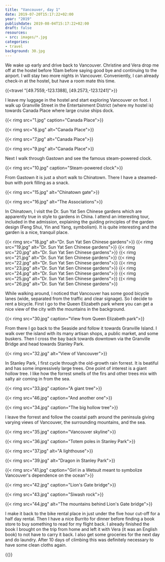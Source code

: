 ```yaml
---
title: "Vancouver, day 1"
date: 2019-07-20T15:17:22+02:00
year: "2019"
publishdate: 2019-08-04T15:17:22+02:00
draft: false
resources:
- src: images/*.jpg
categories:
- travel
background: 30.jpg
---
```


We wake up early and drive back to Vancouver. Christine and Vera drop me off at
the hostel before 10am before saying good bye and continuing to the airport.
I will stay two more nights in Vancouver. Conveniently, I can already check-in
at the hostel, but have a room mate this time.

{{<travel "[49.7559,-123.1388], [49.2573,-123.1241]">}}

I leave my luggage in the hostel and start exploring Vancouver on foot. I walk
up Granville Street in the Entertainment District (where my hostel is) towards
Canada Place where large cruise ships dock.

{{< rimg src="1.jpg" caption="Canada Place">}}

{{< rimg src="6.jpg" alt="Canada Place">}}

{{< rimg src="7.jpg" alt="Canada Place">}}

{{< rimg src="9.jpg" alt="Canada Place">}}

Next I walk through Gastown and see the famous steam-powered clock.

{{< rimg src="10.jpg" caption="Steam-powered clock">}}

From Gastown it is just a short walk to Chinatown. There I have a steamed-bun
with pork filling as a snack.

{{< rimg src="15.jpg" alt="Chinatown gate">}}

{{< rimg src="16.jpg" alt="The Associations">}}

In Chinatown, I visit the Dr. Sun Yat Sen Chinese gardens which are apparently
true in style to gardens in China. I attend an interesting tour, included in the
admission, explaining the guiding principles of the garden design (Feng Shui, Yin
and Yang, symbolism). It is quite interesting and the garden is a nice, tranquil
place.

{{< rimg src="18.jpg" alt="Dr. Sun Yat Sen Chinese gardens">}}
{{< rimg src="19.jpg" alt="Dr. Sun Yat Sen Chinese gardens">}}
{{< rimg src="20.jpg" alt="Dr. Sun Yat Sen Chinese gardens">}}
{{< rimg src="21.jpg" alt="Dr. Sun Yat Sen Chinese gardens">}}
{{< rimg src="22.jpg" alt="Dr. Sun Yat Sen Chinese gardens">}}
{{< rimg src="23.jpg" alt="Dr. Sun Yat Sen Chinese gardens">}}
{{< rimg src="24.jpg" alt="Dr. Sun Yat Sen Chinese gardens">}}
{{< rimg src="25.jpg" alt="Dr. Sun Yat Sen Chinese gardens">}}
{{< rimg src="26.jpg" alt="Dr. Sun Yat Sen Chinese gardens">}}

While walking around, I noticed that Vancouver has some good bicycle lanes (wide,
separated from the traffic and clear signage). So I decide to rent a bicycle.
First I go to the Queen Elizabeth park where you can get a nice view of the city
with the mountains in the background.

{{< rimg src="30.jpg" caption="View from Queen Elizabeth park">}}

From there I go back to the Seaside and follow it towards Granville Island.
I walk over the island with its many artisan shops, a public market, and some
buskers. Then I cross the bay back towards downtown via the Granville Bridge and
head towards Stanley Park.

{{< rimg src="32.jpg" alt="View of Vancouver">}}

In Stanley Park, I first cycle through the old-growth rain forrest. It is
beatiful and has some impressively large trees. One point of interest is a giant
hollow tree. I like how the forrest smells of the firs and other trees mix with
salty air coming in from the sea.

{{< rimg src="33.jpg" caption="A giant tree">}}

{{< rimg src="46.jpg" caption="And another one">}}

{{< rimg src="34.jpg" caption="The big hollow tree">}}

I leave the forrest and follow the coastal path around the peninsula giving
varying views of Vancouver, the surrounding mountains, and the sea.

{{< rimg src="35.jpg" caption="Vancouver skyline">}}

{{< rimg src="36.jpg" caption="Totem poles in Stanley Park">}}

{{< rimg src="37.jpg" alt="A lighthouse">}}

{{< rimg src="39.jpg" alt="Dragon in Stanley Park">}}

{{< rimg src="41.jpg" caption="Girl in a Wetsuit meant to symbolize Vancouver's dependence on the ocean">}}

{{< rimg src="42.jpg" caption="Lion's Gate bridge">}}

{{< rimg src="43.jpg" caption="Siwash rock">}}

{{< rimg src="44.jpg" alt="The mountains behind Lion's Gate bridge">}}

I make it back to the bike rental place in just under the five hour cut-off for
a half day rental. Then I have a nice Burrito for dinner before finding a book
store to buy something to read for my flight back. I already finished the book
I brought on the trip from home and left it with Vera (it was an English book)
to not have to carry it back. I also get some groceries for the next day and do
laundry.  After 10 days of climbing this was definitely necessary to have some
clean cloths again.

{{<nextday>}}
